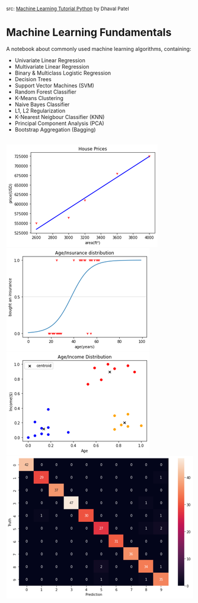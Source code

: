 <font size="2">src: [Machine Learning Tutorial Python](https://www.youtube.com/watch?v=gmvvaobm7eQ) by Dhaval Patel</font>

# Machine Learning Fundamentals

A notebook about commonly used machine learning algorithms, containing:

- Univariate Linear Regression
- Multivariate Linear Regression
- Binary & Multiclass Logistic Regression
- Decision Trees
- Support Vector Machines (SVM)
- Random Forest Classifier
- K-Means Clustering
- Naive Bayes Classifier
- L1, L2 Regularization
- K-Nearest Neigbour Classifier (KNN)
- Principal Component Analysis (PCA)
- Bootstrap Aggregation (Bagging)

<br>![result](img/linear.png)
<br>![result](img/sigmoid.png)
<br>![result](img/cluster.png)
<br>![result](img/cm.png)
